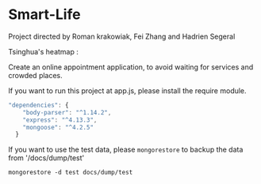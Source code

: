 # Smart-Life

Project directed by Roman krakowiak, Fei Zhang and Hadrien Segeral

Tsinghua's heatmap :

Create an online appointment application, to avoid waiting for services and crowded places.

If you want to run this project at app.js,
please install the require module.
```js
"dependencies": {
    "body-parser": "^1.14.2",
    "express": "^4.13.3",
    "mongoose": "^4.2.5"
  }
```

If you want to use the test data,
please `mongorestore` to backup the data from '/docs/dump/test'
```shell
mongorestore -d test docs/dump/test
```